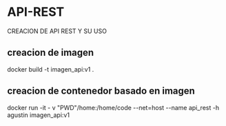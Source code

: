 # API-REST
CREACION DE API REST Y SU USO
## creacion de imagen 
docker build -t imagen_api:v1 .

## creacion de contenedor basado en imagen

docker run -it - v "PWD"/home:/home/code --net=host --name api_rest -h agustin imagen_api:v1
